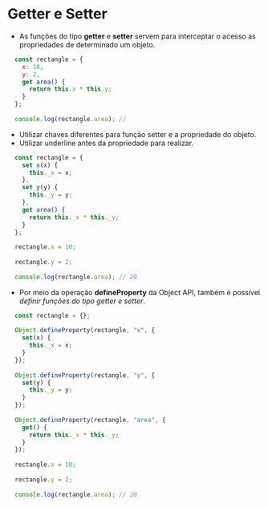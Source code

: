 # Getter e Setter

- As funções do tipo **getter** e **setter** servem para interceptar o acesso as propriedades de determinado um objeto.

```javascript
  const rectangle = {
    x: 10,
    y: 2,
    get area() {
      return this.x * this.y;
    }
  };
  
  console.log(rectangle.area); // 
```

- Utilizar chaves diferentes para função setter e a propriedade do objeto.
- Utilizar underline antes da propriedade para realizar.
  
```javascript
  const rectangle = {
    set x(x) {
      this._x = x;
    },
    set y(y) {
      this._y = y;
    },
    get area() {
      return this._x * this._y;
    }
  };
  
  rectangle.x = 10;
  
  rectangle.y = 2;
  
  console.log(rectangle.area); // 20
```

- Por meio da operação **defineProperty** da Object API, também é possível *definir funções do tipo getter e setter*.

```javascript
  const rectangle = {};
  
  Object.defineProperty(rectangle, "x", {
    set(x) {
      this._x = x;
    }
  });
  
  Object.defineProperty(rectangle, "y", {
    set(y) {
      this._y = y;
    }
  });
  
  Object.defineProperty(rectangle, "area", {
    get() {
      return this._x * this._y;
    } 
  });
  
  rectangle.x = 10;
  
  rectangle.y = 2;
  
  console.log(rectangle.area); // 20
```